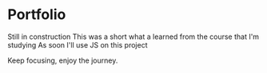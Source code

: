 # Portfolio
Still in construction
This was a short what a learned from the course that I'm studying
As soon I'll use JS on this project

Keep focusing, enjoy the journey. 
